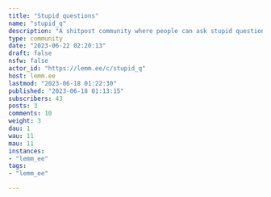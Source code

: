 ```yaml
---
title: "Stupid questions" 
name: "stupid_q"
description: "A shitpost community where people can ask stupid questions and can get either smart responses or stupid responses.Rules1. No racism or hate speech2. Treat everyone equally and respectfully3. Use common sense if what's ok and what's not ok to do or say. use that as a guideline when interacting with the community4. Have fun"
type: community
date: "2023-06-22 02:20:13"
draft: false
nsfw: false
actor_id: "https://lemm.ee/c/stupid_q"
host: lemm.ee
lastmod: "2023-06-18 01:22:30"
published: "2023-06-18 01:13:15"
subscribers: 43
posts: 3
comments: 10
weight: 3
dau: 1
wau: 11
mau: 11
instances:
- "lemm_ee"
tags: 
- "lemm_ee"

---
```

